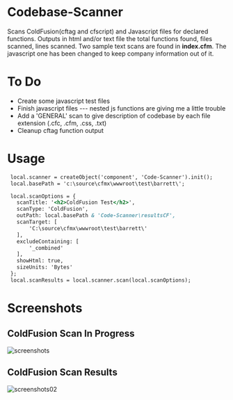 # Codebase-Scanner
Scans ColdFusion(cftag and cfscript) and Javascript files for declared functions. Outputs in html and/or text file the total functions found, files scanned, lines scanned.  Two sample text scans are found in **index.cfm**. The javascript one has been changed to keep company information out of it.

# To Do
* Create some javascript test files
* Finish javascript files --- nested js functions are giving me a little trouble
* Add a 'GENERAL' scan to give description of codebase by each file extension (.cfc, .cfm, .css, .txt)
* Cleanup cftag function output

# Usage
``` ColdFusion
 local.scanner = createObject('component', 'Code-Scanner').init();
 local.basePath = 'c:\source\cfmx\wwwroot\test\barrett\'; 

 local.scanOptions = {
   scanTitle: '<h2>ColdFusion Test</h2>',
   scanType: 'ColdFusion',
   outPath: local.basePath & 'Code-Scanner\resultsCF',
   scanTarget: [
       'C:\source\cfmx\wwwroot\test\barrett\'
   ],
   excludeContaining: [
       '_combined'
   ],
   showHtml: true,
   sizeUnits: 'Bytes'
 };
 local.scanResults = local.scanner.scan(local.scanOptions);
```
# Screenshots

## ColdFusion Scan In Progress
![screenshots](https://user-images.githubusercontent.com/15623775/43048614-7d4a9860-8db8-11e8-810d-1081ea4644f5.PNG)

## ColdFusion Scan Results
![screenshots02](https://user-images.githubusercontent.com/15623775/43048619-87060efc-8db8-11e8-8513-6b5079935b29.PNG)

